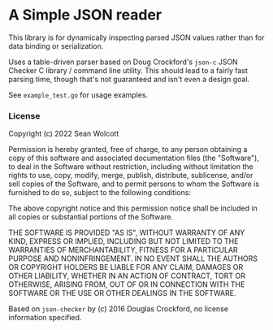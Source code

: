 # A Simple JSON reader

This library is for dynamically inspecting parsed JSON values rather than for data binding or serialization.

Uses a table-driven parser based on Doug Crockford's `json-c` JSON Checker C library / command line utility. This should
lead to a fairly fast parsing time, though that's not guaranteed and isn't even a design goal.

See `example_test.go` for usage examples.

### License

Copyright (c) 2022 Sean Wolcott

Permission is hereby granted, free of charge, to any person obtaining a copy
of this software and associated documentation files (the "Software"), to deal
in the Software without restriction, including without limitation the rights
to use, copy, modify, merge, publish, distribute, sublicense, and/or sell
copies of the Software, and to permit persons to whom the Software is
furnished to do so, subject to the following conditions:

The above copyright notice and this permission notice shall be included in all
copies or substantial portions of the Software.

THE SOFTWARE IS PROVIDED "AS IS", WITHOUT WARRANTY OF ANY KIND, EXPRESS OR
IMPLIED, INCLUDING BUT NOT LIMITED TO THE WARRANTIES OF MERCHANTABILITY,
FITNESS FOR A PARTICULAR PURPOSE AND NONINFRINGEMENT. IN NO EVENT SHALL THE
AUTHORS OR COPYRIGHT HOLDERS BE LIABLE FOR ANY CLAIM, DAMAGES OR OTHER
LIABILITY, WHETHER IN AN ACTION OF CONTRACT, TORT OR OTHERWISE, ARISING FROM,
OUT OF OR IN CONNECTION WITH THE SOFTWARE OR THE USE OR OTHER DEALINGS IN THE
SOFTWARE.

Based on `json-checker` by (c) 2016 Douglas Crockford, no license information specified.
